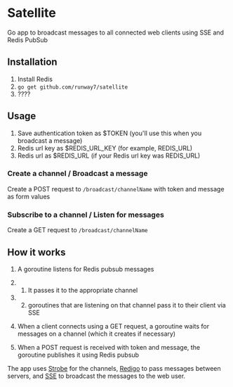 # Satellite
Go app to broadcast messages to all connected web clients using SSE and Redis PubSub

## Installation
1. Install Redis
2. `go get github.com/runway7/satellite`
3. ????

## Usage
1. Save authentication token as $TOKEN (you'll use this when you broadcast a message)
2. Redis url key as $REDIS_URL_KEY (for example, REDIS_URL)
3. Redis url as $REDIS_URL (if your Redis url key was REDIS_URL)

### Create a channel / Broadcast a message
Create a POST request to `/broadcast/channelName` with token and message as form values

### Subscribe to a channel / Listen for messages
Create a GET request to `/broadcast/channelName`

## How it works
1. A goroutine listens for Redis pubsub messages
1. 1. It passes it to the appropriate channel 
1. 2. goroutines that are listening on that channel pass it to their client via SSE

2. When a client connects using a GET request, a goroutine waits for messages on a channel (which it creates if necessary)

3. When a POST request is received with token and message, the goroutine publishes it using Redis pubsub

The app uses [Strobe](github.com/sudhirj/strobe) for the channels, [Redigo](github.com/garyburd/redigo/redis) to pass messages between servers, and [SSE](github.com/manucorporat/sse) to broadcast the messages to the web user.
